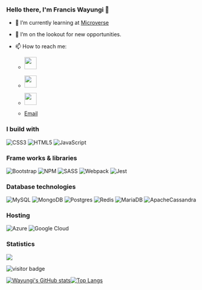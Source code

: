 ### Hello there, I'm Francis Wayungi 👋

- 🌱 I’m currently learning at [Microverse](https://github.com/microverseinc)

- 👯 I’m on the lookout for new opportunities.

- 📫 How to reach me: 
  -  <a href="https://www.linkedin.com/in/francis-wayungi-3aa626231/" target="_blank" rel="noreferrer"><img src="https://raw.githubusercontent.com/danielcranney/readme-generator/main/public/icons/socials/linkedin.svg" width="32" height="32" /></a> 
  - <p align="left"> <a href="https://github.com/wayungi/" target="_blank" rel="noreferrer"><img src="https://raw.githubusercontent.com/danielcranney/readme-generator/main/public/icons/socials/github.svg" width="32" height="32" /></a> 
   - <p align="left"><a href="https://twitter.com/FrancisWayungi" target="_blank" rel="noreferrer"><img src="https://raw.githubusercontent.com/danielcranney/readme-generator/main/public/icons/socials/twitter.svg" width="32" height="32" /></a></p>
  - <a href="mailto:fwayungi@gmail.com">Email</a>




### I build with
![CSS3](https://img.shields.io/badge/css3-%231572B6.svg?style=for-the-badge&logo=css3&logoColor=white)
![HTML5](https://img.shields.io/badge/html5-%23E34F26.svg?style=for-the-badge&logo=html5&logoColor=white)
![JavaScript](https://img.shields.io/badge/javascript-%23323330.svg?style=for-the-badge&logo=javascript&logoColor=%23F7DF1E)
<!-- ![Python](https://img.shields.io/badge/python-3670A0?style=for-the-badge&logo=python&logoColor=ffdd54) -->
<!-- ![Ruby](https://img.shields.io/badge/ruby-%23CC342D.svg?style=for-the-badge&logo=ruby&logoColor=white)-->

### Frame works & libraries
![Bootstrap](https://img.shields.io/badge/bootstrap-%23563D7C.svg?style=for-the-badge&logo=bootstrap&logoColor=white)
![NPM](https://img.shields.io/badge/NPM-%23000000.svg?style=for-the-badge&logo=npm&logoColor=white)
![SASS](https://img.shields.io/badge/SASS-hotpink.svg?style=for-the-badge&logo=SASS&logoColor=white)
![Webpack](https://img.shields.io/badge/webpack-%238DD6F9.svg?style=for-the-badge&logo=webpack&logoColor=black)
![Jest](https://img.shields.io/badge/-jest-%23C21325?style=for-the-badge&logo=jest&logoColor=white)
<!-- ![Mocha](https://img.shields.io/badge/-mocha-%238D6748?style=for-the-badge&logo=mocha&logoColor=white) -->
<!-- ![Express.js](https://img.shields.io/badge/express.js-%23404d59.svg?style=for-the-badge&logo=express&logoColor=%2361DAFB) -->
<!-- ![NodeJS](https://img.shields.io/badge/node.js-6DA55F?style=for-the-badge&logo=node.js&logoColor=white) -->
<!-- ![Rails](https://img.shields.io/badge/rails-%23CC0000.svg?style=for-the-badge&logo=ruby-on-rails&logoColor=white) -->
<!-- ![React](https://img.shields.io/badge/react-%2320232a.svg?style=for-the-badge&logo=react&logoColor=%2361DAFB) -->
<!-- ![jQuery](https://img.shields.io/badge/jquery-%230769AD.svg?style=for-the-badge&logo=jquery&logoColor=white)-->
<!-- ![jQuery](https://img.shields.io/badge/jquery-%230769AD.svg?style=for-the-badge&logo=jquery&logoColor=white)-->


### Database technologies
![MySQL](https://img.shields.io/badge/mysql-%2300f.svg?style=for-the-badge&logo=mysql&logoColor=white)
![MongoDB](https://img.shields.io/badge/MongoDB-%234ea94b.svg?style=for-the-badge&logo=mongodb&logoColor=white)
![Postgres](https://img.shields.io/badge/postgres-%23316192.svg?style=for-the-badge&logo=postgresql&logoColor=white)
![Redis](https://img.shields.io/badge/redis-%23DD0031.svg?style=for-the-badge&logo=redis&logoColor=white)
![MariaDB](https://img.shields.io/badge/MariaDB-003545?style=for-the-badge&logo=mariadb&logoColor=white)
![ApacheCassandra](https://img.shields.io/badge/cassandra-%231287B1.svg?style=for-the-badge&logo=apache-cassandra&logoColor=white)

### Hosting
![Azure](https://img.shields.io/badge/azure-%230072C6.svg?style=for-the-badge&logo=microsoftazure&logoColor=white)
![Google Cloud](https://img.shields.io/badge/GoogleCloud-%234285F4.svg?style=for-the-badge&logo=google-cloud&logoColor=white)
<!-- ![AWS](https://img.shields.io/badge/AWS-%23FF9900.svg?style=for-the-badge&logo=amazon-aws&logoColor=white) -->
<!-- ![Heroku](https://img.shields.io/badge/heroku-%23430098.svg?style=for-the-badge&logo=heroku&logoColor=white) -->

### Statistics
![](https://github-profile-summary-cards.vercel.app/api/cards/profile-details?username=wayungi&theme=dark)


![visitor badge](https://visitor-badge.glitch.me/badge?page_id=wayungi.visitor-badge&left_color=red&right_color=green) 

[![Wayungi's GitHub stats](https://github-readme-stats.vercel.app/api?username=wayungi&show_icons=true&theme=dark)](https://github.com/wayungi/github-readme-stats)[![Top Langs](https://github-readme-stats.vercel.app/api/top-langs/?username=wayungi&layout=compact&show_icons=true&theme=dark)](https://github.com/wayungi/github-readme-stats)












<!-- ## About me

### Technologies--

#### Languages
- CSS
- HTML
- Javascript

#### Frame works
- Bootstrap
- CSS grid

#### Interest
- Machine learning & artificial intelligence
- Data science

#### Likes
- I like programming & learning new concepts
- I like attending tech events
- I like team work and supporting team mates
 - 📫 How to reach me: ... 
#### 📫 How to reach me
- [![Linkedin](https://i.stack.imgur.com/gVE0j.png) LinkedIn](https://www.linkedin.com/in/francis-wayungi-3aa626231/)
- Email: <a href="mailto:fwayungi@gmail.com">fwayungi</a>
- [![GitHub](https://i.stack.imgur.com/tskMh.png) GitHub](https://github.com/wayungi/)
- [![Twitter URL](https://img.shields.io/twitter/url/https/twitter.com/FrancisWayungi.svg?style=social&label=Follow%20%40FrancisWayungi)](https://twitter.com/FrancisWayungi)


<p><img align="center" src="https://github-readme-stats.vercel.app/api/top-langs?username=wayungi&show_icons=true&locale=en&layout=compact" alt="wayungi" /></p>

<p><img align="center" src="https://github-readme-streak-stats.herokuapp.com/?user=wayungi&" alt="wayungi" /></p> -->






<!--
**wayungi/wayungi** is a ✨ _special_ ✨ repository because its `README.md` (this file) appears on your GitHub profile.

Here are some ideas to get you started:

- 🔭 I’m currently working on ...
- 🌱 I’m currently learning ...
- 👯 I’m looking to collaborate on ...
- 🤔 I’m looking for help with ...
- 💬 Ask me about ...
- 📫 How to reach me: ...
- 😄 Pronouns: ...
- ⚡ Fun fact: ...
-->
